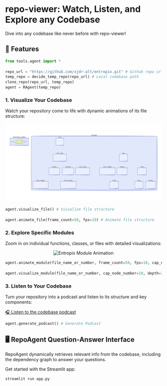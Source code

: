 # repo-viewer: Watch, Listen, and Explore any Codebase

Dive into any codebase like never before with repo-viewer!

## 🚀 Features

```python
from tools.agent import *

repo_url = "https://github.com/xjdr-alt/entropix.git" # Github repo url
temp_repo = decide_temp_repo(repo_url) # Local codebase path
clone_repo(repo_url, temp_repo)
agent = RAgent(temp_repo) 
```

### 1. Visualize Your Codebase
Watch your repository come to life with dynamic animations of its file structure:

<div align="center">
  <img src="anime_entropix.gif" width="1200" alt="Entropix Codebase Animation">
</div>

```python
agent.visualize_file() # Visualize file structure

agent.animate_file(frame_count=50, fps=10) # Animate file structure
```

### 2. Explore Specific Modules
Zoom in on individual functions, classes, or files with detailed visualizations:

<div align="center">
  <img src="anime_entropix_stats.gif" width="1200" alt="Entropix Module Animation">
</div>

```python
agent.animate_module(file_name_or_number, frame_count=50, fps=10, cap_node_number=10, depth=3) # Animate Module Dependency

agent.visualize_module(file_name_or_number, cap_node_number=10, depth=3) # Visualize Module Dependency
```


### 3. Listen to Your Codebase
Turn your repository into a podcast and listen to its structure and key components:

[🎧 Listen to the codebase podcast](sandbox/podcast_entropix.mp3)

```python
agent.generate_podcast() # Generate Podcast
```

## 🖥️ RepoAgent Question-Answer Interface

RepoAgent dynamically retrieves relevant info from the codebase, including the dependency graph to answer your questions.

Get started with the Streamlit app:
```bash
streamlit run app.py
```